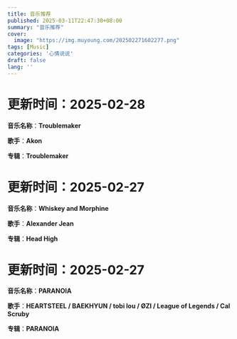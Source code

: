 ```yaml
---
title: 音乐推荐
published: 2025-03-11T22:47:30+08:00
summary: "音乐推荐"
cover:
  image: "https://img.muyoung.com/202502271602277.png"
tags: [Music]
categories: '心情说说'
draft: false 
lang: ''
---
```


# 更新时间：2025-02-28

**音乐名称**：**Troublemaker**

**歌手**：**Akon**

**专辑**：**Troublemaker**

# 更新时间：2025-02-27

**音乐名称**：**Whiskey and Morphine**

**歌手**：**Alexander Jean**

**专辑**：**Head High**

# 更新时间：2025-02-27

**音乐名称**：**PARANOIA**

**歌手**：**HEARTSTEEL / BAEKHYUN / tobi lou / ØZI / League of Legends / Cal Scruby**

**专辑**：**PARANOIA**